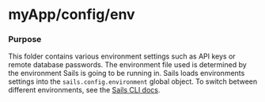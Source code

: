 # myApp/config/env
### Purpose
This folder contains various environment settings such as API keys or remote database passwords. The environment file used is determined by the environment Sails is going to be running in. Sails loads environments settings into the `sails.config.environment` global object. To switch between different environments, see the [Sails CLI docs](http://sailsjs.org/documentation/reference/cli/sailslift.html).

<docmeta name="uniqueID" value="envmd458963">
<docmeta name="displayName" value="env">
